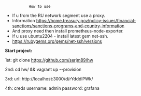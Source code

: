                How to use
- If u from the RU network segment use a proxy.
- Information  https://home.treasury.gov/policy-issues/financial-sanctions/sanctions-programs-and-country-information 
- And proxy need then install prometheus-node-exporter.
- If u use ubuntu2204 - install latest gem net-ssh.
- https://rubygems.org/gems/net-ssh/versions

**Start project:**

 1st: git clone https://github.com/serjm89/hw

 2nd: cd hw/ && vagrant up --provision

 3rd: url: http://localhost:3000/d/rYdddlPWk/

 4th: creds
 username: admin 
 password: grafana
